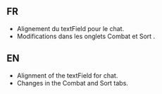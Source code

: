 
## FR

- Alignement du textField pour le chat.
- Modifications dans les onglets Combat et Sort .

## EN

- Alignment of the textField for chat.
- Changes in the Combat and Sort tabs.
